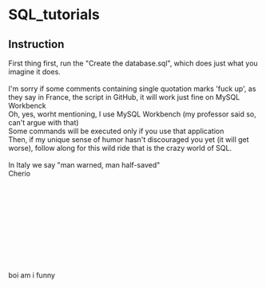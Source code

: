 # SQL_tutorials
## Instruction
First thing first, run the "Create the database.sql", which does just what you imagine it does.\
<br/>
I'm sorry if some comments containing single quotation marks 'fuck up', as they say in France, the script in GitHub, it will work just fine on MySQL Workbenck\
Oh, yes, worht mentioning, I use MySQL Workbench (my professor said so, can't argue with that)\
Some commands will be executed only if you use that application\
Then, if my unique sense of humor hasn't discouraged you yet (it will get worse), follow along for this wild ride that is the crazy world of SQL.\
<br/>
In Italy we say "man warned, man half-saved"\
Cherio
<br/>
<br/>
<br/>
<br/>
<br/>
<br/>
<br/>
<br/>
<br/>
<br/>
<br/>
<br/>
boi am i funny
